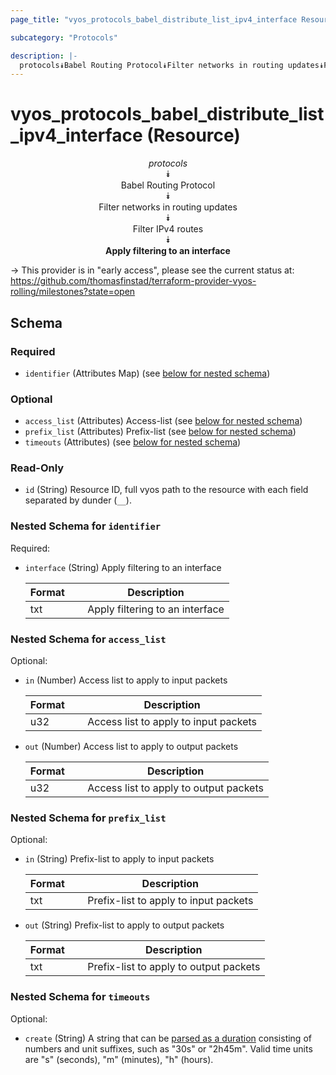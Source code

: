 ```yaml
---
page_title: "vyos_protocols_babel_distribute_list_ipv4_interface Resource - vyos"

subcategory: "Protocols"

description: |- 
  protocols⯯Babel Routing Protocol⯯Filter networks in routing updates⯯Filter IPv4 routes⯯Apply filtering to an interface
---
```


# vyos_protocols_babel_distribute_list_ipv4_interface (Resource)
<center>

*protocols*  
⯯  
Babel Routing Protocol  
⯯  
Filter networks in routing updates  
⯯  
Filter IPv4 routes  
⯯  
**Apply filtering to an interface**


</center>

-> This provider is in "early access", please see the current status at: https://github.com/thomasfinstad/terraform-provider-vyos-rolling/milestones?state=open

## Schema

### Required

- `identifier` (Attributes Map) (see [below for nested schema](#nestedatt--identifier))

### Optional

- `access_list` (Attributes) Access-list (see [below for nested schema](#nestedatt--access_list))
- `prefix_list` (Attributes) Prefix-list (see [below for nested schema](#nestedatt--prefix_list))
- `timeouts` (Attributes) (see [below for nested schema](#nestedatt--timeouts))

### Read-Only

- `id` (String) Resource ID, full vyos path to the resource with each field separated by dunder (`__`).

<a id="nestedatt--identifier"></a>
### Nested Schema for `identifier`

Required:

- `interface` (String) Apply filtering to an interface

    |Format  &emsp;|Description                      |
    |----------|-----------------------------------|
    |txt     &emsp;|Apply filtering to an interface  |


<a id="nestedatt--access_list"></a>
### Nested Schema for `access_list`

Optional:

- `in` (Number) Access list to apply to input packets

    |Format  &emsp;|Description                            |
    |----------|-----------------------------------------|
    |u32     &emsp;|Access list to apply to input packets  |
- `out` (Number) Access list to apply to output packets

    |Format  &emsp;|Description                             |
    |----------|------------------------------------------|
    |u32     &emsp;|Access list to apply to output packets  |


<a id="nestedatt--prefix_list"></a>
### Nested Schema for `prefix_list`

Optional:

- `in` (String) Prefix-list to apply to input packets

    |Format  &emsp;|Description                            |
    |----------|-----------------------------------------|
    |txt     &emsp;|Prefix-list to apply to input packets  |
- `out` (String) Prefix-list to apply to output packets

    |Format  &emsp;|Description                             |
    |----------|------------------------------------------|
    |txt     &emsp;|Prefix-list to apply to output packets  |


<a id="nestedatt--timeouts"></a>
### Nested Schema for `timeouts`

Optional:

- `create` (String) A string that can be [parsed as a duration](https://pkg.go.dev/time#ParseDuration) consisting of numbers and unit suffixes, such as &#34;30s&#34; or &#34;2h45m&#34;. Valid time units are &#34;s&#34; (seconds), &#34;m&#34; (minutes), &#34;h&#34; (hours).  
